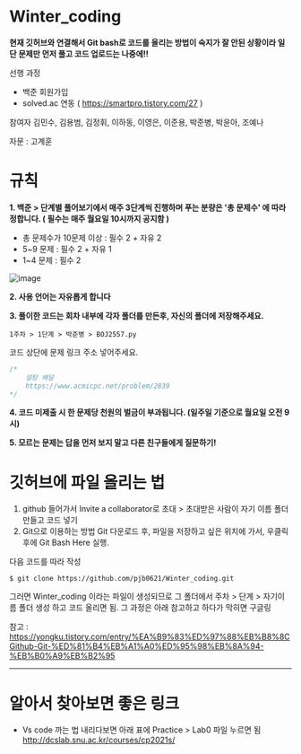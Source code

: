 # Winter_coding
**현재 깃허브와 연결해서 Git bash로 코드를 올리는 방법이 숙지가 잘 안된 상황이라 일단 문제만 먼저 풀고 코드 업로드는 나중에!!**

선행 과정 
- 백준 회원가입
- solved.ac 연동 ( https://smartpro.tistory.com/27 )

참여자
김민수, 김용범, 김정휘, 이하동, 이영은, 이준용, 박준병, 박윤아, 조예나 

자문 : 고계훈

# 규칙
**1. 백준 > 단계별 풀어보기에서 매주 3단계씩 진행하며 푸는 분량은 '총 문제수' 에 따라 정합니다. ( 필수는 매주 월요일 10시까지 공지함 )**
 - 총 문제수가 10문제 이상 : 필수 2 + 자유 2
 - 5~9 문제 : 필수 2 + 자유 1
 - 1~4 문제 : 필수 2

![image](https://user-images.githubusercontent.com/51842131/147884085-58a4c696-3d64-4e01-82ea-6b95f7f2ff25.png)

**2. 사용 언어는 자유롭게 합니다**

**3. 풀이한 코드는 회차 내부에 각자 폴더를 만든후, 자신의 폴더에 저장해주세요.**
```
1주차 > 1단계 > 박준병 > BOJ2557.py 
```

코드 상단에 문제 링크 주소 넣어주세요.

```js
/*
    설탕 배달
    https://www.acmicpc.net/problem/2839
*/
```

**4. 코드 미제출 시 한 문제당 천원의 벌금이 부과됩니다. (일주일 기준으로 월요일 오전 9시)**

**5. 모르는 문제는 답을 먼저 보지 말고 다른 친구들에게 질문하기!**



# 깃허브에 파일 올리는 법
1. github 들어가서 Invite a collaborator로 초대 > 초대받은 사람이 자기 이름 폴더 만들고 코드 넣기
2. Git으로 이용하는 방법
 Git 다운로드 후, 파일을 저장하고 싶은 위치에 가서, 우클릭 후에 Git Bash Here 실행.
 
 다음 코드를 따라 작성
 
 ```
 $ git clone https://github.com/pjb0621/Winter_coding.git
 ```
 
 그러면 Winter_coding 이라는 파일이 생성되므로
 그 폴더에서 주차 > 단계 > 자기이름 폴더 생성 하고 코드 올리면 됨.
 그 과정은 아래 참고하고
 하다가 막히면 구글링 
 
 참고 : https://yongku.tistory.com/entry/%EA%B9%83%ED%97%88%EB%B8%8CGithub-Git-%ED%81%B4%EB%A1%A0%ED%95%98%EB%8A%94-%EB%B0%A9%EB%B2%95




---
# 알아서 찾아보면 좋은 링크


- Vs code 까는 법
  내리다보면 아래 표에 Practice > Lab0 파일 누르면 됨
  http://dcslab.snu.ac.kr/courses/cp2021s/



